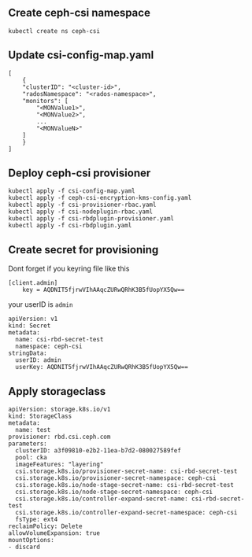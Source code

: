 ## Create ceph-csi namespace
```
kubectl create ns ceph-csi
```

## Update csi-config-map.yaml
```
[
    {
    "clusterID": "<cluster-id>",
    "radosNamespace": "<rados-namespace>",
    "monitors": [
        "<MONValue1>",
        "<MONValue2>",
        ...
        "<MONValueN>"
    ]
    }
]
```

## Deploy ceph-csi provisioner
```
kubectl apply -f csi-config-map.yaml                  
kubectl apply -f ceph-csi-encryption-kms-config.yaml   
kubectl apply -f csi-provisioner-rbac.yaml
kubectl apply -f csi-nodeplugin-rbac.yaml             
kubectl apply -f csi-rbdplugin-provisioner.yaml   
kubectl apply -f csi-rbdplugin.yaml
```

## Create secret for provisioning
Dont forget if you keyring file like this
```
[client.admin]
	key = AQDNIT5fjrwVIhAAqcZURwQRhK3B5fUopYX5Qw==
```

your userID is `admin`


```
apiVersion: v1
kind: Secret
metadata:
  name: csi-rbd-secret-test
  namespace: ceph-csi
stringData:
  userID: admin
  userKey: AQDNIT5fjrwVIhAAqcZURwQRhK3B5fUopYX5Qw==
```

## Apply storageclass
```
apiVersion: storage.k8s.io/v1
kind: StorageClass
metadata:
  name: test
provisioner: rbd.csi.ceph.com
parameters:
  clusterID: a3f09810-e2b2-11ea-b7d2-080027589fef
  pool: cka
  imageFeatures: "layering"
  csi.storage.k8s.io/provisioner-secret-name: csi-rbd-secret-test
  csi.storage.k8s.io/provisioner-secret-namespace: ceph-csi
  csi.storage.k8s.io/node-stage-secret-name: csi-rbd-secret-test
  csi.storage.k8s.io/node-stage-secret-namespace: ceph-csi
  csi.storage.k8s.io/controller-expand-secret-name: csi-rbd-secret-test
  csi.storage.k8s.io/controller-expand-secret-namespace: ceph-csi
  fsType: ext4
reclaimPolicy: Delete
allowVolumeExpansion: true
mountOptions:
- discard
```
